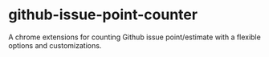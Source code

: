 # github-issue-point-counter
A chrome extensions for counting Github issue point/estimate with a flexible options and customizations. 
